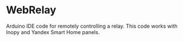 # WebRelay
Arduino IDE code for remotely controlling a relay. This code works with Inopy and Yandex Smart Home panels.
